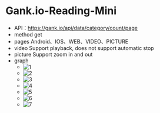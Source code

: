 # Gank.io-Reading-Mini

* API：https://gank.io/api/data/category/count/page
* method  get
* pages Android、IOS、WEB、VIDEO、PICTURE
* video Support playback, does not support automatic stop
* picture Support zoom in and out
* graph
	* ![1](https://github.com/raojianxiong/Gank.io-Reading-Mini/blob/master/screenshot/1.PNG "width:250px")
	* ![2](https://github.com/raojianxiong/Gank.io-Reading-Mini/blob/master/screenshot/2.PNG "width:250px")
	* ![3](https://github.com/raojianxiong/Gank.io-Reading-Mini/blob/master/screenshot/3.PNG "width:250px")
	* ![4](https://github.com/raojianxiong/Gank.io-Reading-Mini/blob/master/screenshot/4.PNG "width:250px")
	* ![5](https://github.com/raojianxiong/Gank.io-Reading-Mini/blob/master/screenshot/5.PNG "width:250px")
	* ![6](https://github.com/raojianxiong/Gank.io-Reading-Mini/blob/master/screenshot/6.PNG"width:250px")
	* ![7](https://github.com/raojianxiong/Gank.io-Reading-Mini/blob/master/screenshot/7.PNG "width:250px")